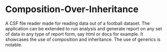 # Composition-Over-Inheritance
A CSF file reader made for reading data out of a football dataset. The application can be extended to run analysis and generate report on any set of data in any type of report form, say html or docs for example. It showcases the use of composition and inheritance. The use of generics is notable.
